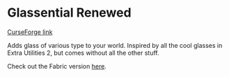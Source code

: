 # Glassential Renewed

[CurseForge link](https://curseforge.com/minecraft/mc-mods/glassential-renewed)

Adds glass of various type to your world. Inspired by all the cool glasses in Extra Utilities 2, but comes without all the other stuff.

Check out the Fabric version [here](https://github.com/Lykrast/Glassential-Fabric).
